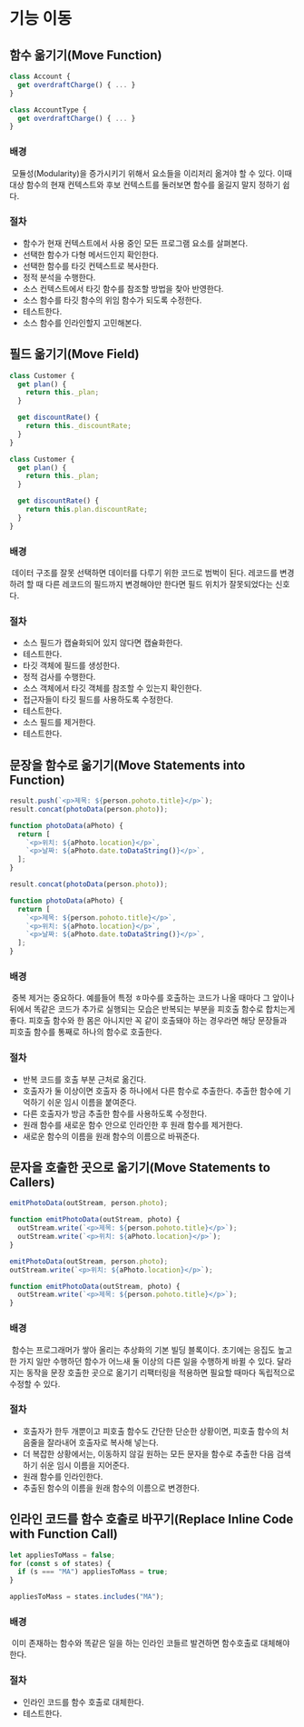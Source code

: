 # 기능 이동

## 함수 옮기기(Move Function)

```javascript
class Account {
  get overdraftCharge() { ... }
}
```

```javascript
class AccountType {
  get overdraftCharge() { ... }
}
```

### 배경

&nbsp;모듈성(Modularity)을 증가시키기 위해서 요소들을 이리저리 옮겨야 할 수 있다. 이때 대상 함수의 현재 컨텍스트와 후보 컨텍스트를 둘러보면 함수를 옮길지 말지 정하기 쉽다.

### 절차

- 함수가 현재 컨텍스트에서 사용 중인 모든 프로그램 요소를 살펴본다.
- 선택한 함수가 다형 메서드인지 확인한다.
- 선택한 함수를 타깃 컨텍스트로 복사한다.
- 정적 분석을 수행한다.
- 소스 컨텍스트에서 타깃 함수를 참조할 방법을 찾아 반영한다.
- 소스 함수를 타깃 함수의 위임 함수가 되도록 수정한다.
- 테스트한다.
- 소스 함수를 인라인할지 고민해본다.

## 필드 옮기기(Move Field)

```javascript
class Customer {
  get plan() {
    return this._plan;
  }

  get discountRate() {
    return this._discountRate;
  }
}
```

```javascript
class Customer {
  get plan() {
    return this._plan;
  }

  get discountRate() {
    return this.plan.discountRate;
  }
}
```

### 배경

&nbsp;데이터 구조를 잘못 선택하면 데이터를 다루기 위한 코드로 범벅이 된다. 레코드를 변경하려 할 때 다른 레코드의 필드까지 변경해야만 한다면 필드 위치가 잘못되었다는 신호다.

### 절차

- 소스 필드가 캡슐화되어 있지 않다면 캡슐화한다.
- 테스트한다.
- 타깃 객체에 필드를 생성한다.
- 정적 검사를 수행한다.
- 소스 객체에서 타깃 객체를 참조할 수 있는지 확인한다.
- 접근자들이 타깃 필드를 사용하도록 수정한다.
- 테스트한다.
- 소스 필드를 제거한다.
- 테스트한다.

## 문장을 함수로 옮기기(Move Statements into Function)

```javascript
result.push(`<p>제목: ${person.pohoto.title}</p>`);
result.concat(photoData(person.photo));

function photoData(aPhoto) {
  return [
    `<p>위치: ${aPhoto.location}</p>`,
    `<p>날짜: ${aPhoto.date.toDataString()}</p>`,
  ];
}
```

```javascript
result.concat(photoData(person.photo));

function photoData(aPhoto) {
  return [
    `<p>제목: ${person.pohoto.title}</p>`,
    `<p>위치: ${aPhoto.location}</p>`,
    `<p>날짜: ${aPhoto.date.toDataString()}</p>`,
  ];
}
```

### 배경

&nbsp;중복 제거는 중요하다. 예를들어 특정 ㅎ마수를 호출하는 코드가 나올 때마다 그 앞이나 뒤에서 똑같은 코드가 추가로 실행되는 모습은 반복되는 부분을 피호출 함수로 합치는게 좋다. 피호출 함수와 한 몸은 아니지만 꼭 같이 호출돼야 하는 경우라면 해당 문장들과 피호출 함수를 통째로 하나의 함수로 호출한다.

### 절차

- 반복 코드를 호출 부분 근처로 옮긴다.
- 호출자가 둘 이상이면 호출자 중 하나에서 다른 함수로 추출한다. 추출한 함수에 기억하기 쉬운 임시 이름을 붙여준다.
- 다른 호출자가 방금 추출한 함수를 사용하도록 수정한다.
- 원래 함수를 새로운 함수 안으로 인라인한 후 원래 함수를 제거한다.
- 새로운 함수의 이름을 원래 함수의 이름으로 바꿔준다.

## 문자을 호출한 곳으로 옮기기(Move Statements to Callers)

```javascript
emitPhotoData(outStream, person.photo);

function emitPhotoData(outStream, photo) {
  outStream.write(`<p>제목: ${person.pohoto.title}</p>`);
  outStream.write(`<p>위치: ${aPhoto.location}</p>`);
}
```

```javascript
emitPhotoData(outStream, person.photo);
outStream.write(`<p>위치: ${aPhoto.location}</p>`);

function emitPhotoData(outStream, photo) {
  outStream.write(`<p>제목: ${person.pohoto.title}</p>`);
}
```

### 배경

&nbsp;함수는 프로그래머가 쌓아 올리는 추상화의 기본 빌딩 블록이다. 초기에는 응집도 높고 한 가지 일만 수행하던 함수가 어느새 둘 이상의 다른 일을 수행하게 바뀔 수 있다. 달라지는 동작을 문장 호출한 곳으로 옮기기 리팩터링을 적용하면 필요할 때마다 독립적으로 수정할 수 있다.

### 절차

- 호출자가 한두 개뿐이고 피호출 함수도 간단한 단순한 상황이면, 피호출 함수의 처음줄을 잘라내어 호출자로 복사해 넣는다.
- 더 복잡한 상황에서는, 이동하지 않길 원하는 모든 문자을 함수로 추출한 다음 검색하기 쉬운 임시 이름을 지어준다.
- 원래 함수를 인라인한다.
- 추출된 함수의 이름을 원래 함수의 이름으로 변경한다.

## 인라인 코드를 함수 호출로 바꾸기(Replace Inline Code with Function Call)

```javascript
let appliesToMass = false;
for (const s of states) {
  if (s === "MA") appliesToMass = true;
}
```

```javascript
appliesToMass = states.includes("MA");
```

### 배경

&nbsp;이미 존재하는 함수와 똑같은 일을 하는 인라인 코들르 발견하면 함수호출로 대체해야한다.

### 절차

- 인라인 코드를 함수 호출로 대체한다.
- 테스트한다.
